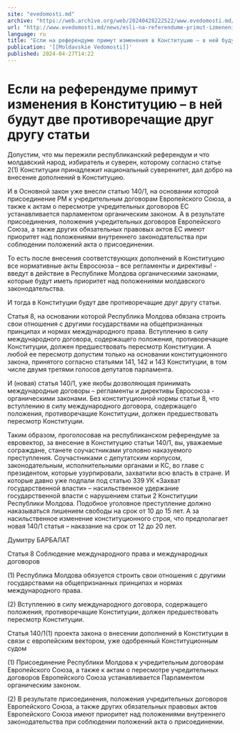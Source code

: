 ```yaml
---
site: "evedomosti.md"
archive: "https://web.archive.org/web/20240428222522/www.evedomosti.md/news/esli-na-referendume-primut-izmeneniya-v-konstituciyu-v-nej-b"
url: "http://www.evedomosti.md/news/esli-na-referendume-primut-izmeneniya-v-konstituciyu-v-nej-b"
language: ru
title: "Если на референдуме примут изменения в Конституцию – в ней будут две противоречащие друг другу статьи"
publication: '[[Moldavskie Vedomosti]]'
published: 2024-04-27T14:22
---
```


# Если на референдуме примут изменения в Конституцию – в ней будут две противоречащие друг другу статьи

Допустим, что мы пережили республиканский референдум и что молдавский народ, избиратель и суверен, которому согласно статье 2(1) Конституции принадлежит национальный суверенитет, дал добро на внесение дополнений в Конституцию.

И в Основной закон уже внесли статью 140/1, на основании которой присоединение РМ к учредительным договорам Европейского Союза, а также к актам о пересмотре учредительных договоров ЕС устанавливается парламентом органическим законом. А в результате присоединения, положения учредительных договоров Европейского Союза, а также других обязательных правовых актов ЕС имеют приоритет над положениями внутреннего законодательства при соблюдении положений акта о присоединении.

То есть после внесения соответствующих дополнений в Конституцию все нормативные акты Евросоюза – все регламенты и директивы! - введут в действие в Республике Молдова органическими законами, которые будут иметь приоритет над положениями молдавского законодательства.

И тогда в Конституции будут две противоречащие друг другу статьи.

Статья 8, на основании которой Республика Молдова обязана строить свои отношения с другими государствами на общепризнанных принципах и нормах международного права. Вступлению в силу международного договора, содержащего положения, противоречащие Конституции, должен предшествовать пересмотр Конституции. А любой ее пересмотр допустим только на основании конституционного закона, принятого согласно статьями 141, 142 и 143 Конституции, в том числе двумя третями голосов депутатов парламента.

И (новая) статья 140/1, уже якобы дозволяющая принимать международные договоры – регламенты и директивы Евросоюза - органическими законами. Без конституционной нормы статьи 8, что вступлению в силу международного договора, содержащего положения, противоречащие Конституции, должен предшествовать пересмотр Конституции.

Таким образом, проголосовав на республиканском референдуме за евровектор, за внесение в Конституцию статьи 140/1, вы, уважаемые сограждане, станете соучастниками уголовно наказуемого преступления. Соучастниками с депутатским корпусом, законодательным, исполнительными органами и КС, во главе с президентом, которые узурпировали, захватили всю власть в стране. И которые давно уже подпали под статью 339 УК «Захват государственной власти» – насильственное удержание государственной власти с нарушением статьи 2 Конституции Республики Молдова. Подобное уголовное преступление должно наказываться лишением свободы на срок от 10 до 15 лет. А за насильственное изменение конституционного строя, что предполагает новая 140/1 статья – наказание на срок от 12 до 20 лет.

Думитру БАРБАЛАТ

Статья 8 Соблюдение международного права и международных договоров

(1) Республика Молдова обязуется строить свои отношения с другими государствами на общепризнанных принципах и нормах международного права.

(2) Вступлению в силу международного договора, содержащего положения, противоречащие Конституции, должен предшествовать пересмотр Конституции.

Статья 140/1(1) проекта закона о внесении дополнений в Конституции в связи с европейским вектором, уже одобренный Конституционным судом

(1) Присоединение Республики Молдова к учредительным договорам Европейского Союза, а также к актам о пересмотре учредительных договоров Европейского Союза устанавливается Парламентом органическим законом.

(2) В результате присоединения, положения учредительных договоров Европейского Союза, а также других обязательных правовых актов Европейского Союза имеют приоритет над положениями внутреннего законодательства при соблюдении положений акта о присоединении.